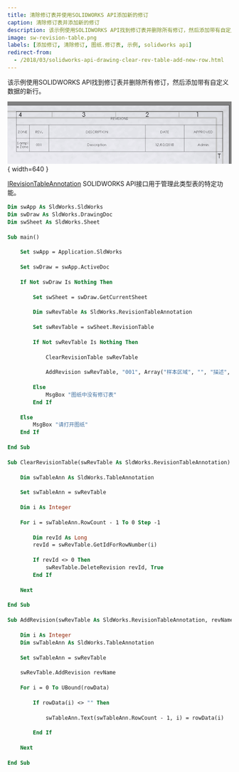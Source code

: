 ```yaml
---
title: 清除修订表并使用SOLIDWORKS API添加新的修订
caption: 清除修订表并添加新的修订
description: 该示例使用SOLIDWORKS API找到修订表并删除所有修订，然后添加带有自定义数据的新行。
image: sw-revision-table.png
labels: [添加修订, 清除修订, 图纸.修订表, 示例, solidworks api]
redirect-from:
  - /2018/03/solidworks-api-drawing-clear-rev-table-add-new-row.html
---
```

该示例使用SOLIDWORKS API找到修订表并删除所有修订，然后添加带有自定义数据的新行。

![修订表](sw-revision-table.png){ width=640 }

[IRevisionTableAnnotation](https://help.solidworks.com/2018/english/api/sldworksapi/solidworks.interop.sldworks~solidworks.interop.sldworks.irevisiontableannotation.html) SOLIDWORKS API接口用于管理此类型表的特定功能。

~~~ vb
Dim swApp As SldWorks.SldWorks
Dim swDraw As SldWorks.DrawingDoc
Dim swSheet As SldWorks.Sheet

Sub main()

    Set swApp = Application.SldWorks

    Set swDraw = swApp.ActiveDoc
    
    If Not swDraw Is Nothing Then
    
        Set swSheet = swDraw.GetCurrentSheet
        
        Dim swRevTable As SldWorks.RevisionTableAnnotation

        Set swRevTable = swSheet.RevisionTable
        
        If Not swRevTable Is Nothing Then
            
            ClearRevisionTable swRevTable
            
            AddRevision swRevTable, "001", Array("样本区域", "", "描述", "", "管理员")
            
        Else
            MsgBox "图纸中没有修订表"
        End If
    
    Else
        MsgBox "请打开图纸"
    End If
    
End Sub

Sub ClearRevisionTable(swRevTable As SldWorks.RevisionTableAnnotation)
    
    Dim swTableAnn As SldWorks.TableAnnotation
    
    Set swTableAnn = swRevTable
            
    Dim i As Integer
    
    For i = swTableAnn.RowCount - 1 To 0 Step -1
        
        Dim revId As Long
        revId = swRevTable.GetIdForRowNumber(i)
        
        If revId <> 0 Then
            swRevTable.DeleteRevision revId, True
        End If
        
    Next
    
End Sub

Sub AddRevision(swRevTable As SldWorks.RevisionTableAnnotation, revName As String, rowData As Variant)
    
    Dim i As Integer
    Dim swTableAnn As SldWorks.TableAnnotation
    
    Set swTableAnn = swRevTable
    
    swRevTable.AddRevision revName
            
    For i = 0 To UBound(rowData)
                
        If rowData(i) <> "" Then
            
            swTableAnn.Text(swTableAnn.RowCount - 1, i) = rowData(i)
        
        End If
                
    Next
    
End Sub

~~~